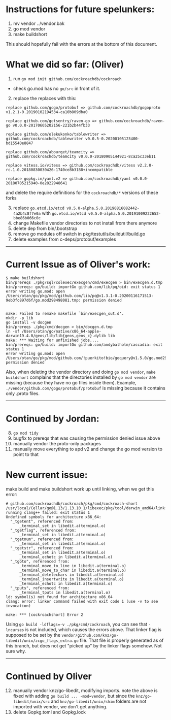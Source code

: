 # Instructions for future spelunkers:

1. mv vendor ../vendor.bak
2. go mod vendor
3. make buildshort

This should hopefully fail with the errors at the bottom of this document.

# What we did so far: (Oliver)

1. run `go mod init github.com/cockroachdb/cockroach`
* check go.mod has no `go/src` in front of it.

2. replace the replaces with this:
```
replace github.com/gogo/protobuf => github.com/cockroachdb/gogoproto v1.2.1-0.20190102194534-ca10b809dba0

replace github.com/getsentry/raven-go => github.com/cockroachdb/raven-go v0.0.0-20170605202156-221b2b44fb33

replace github.com/olekukonko/tablewriter => github.com/cockroachdb/tablewriter v0.0.5-0.20200105123400-bd15540e8847

replace github.com/abourget/teamcity => github.com/cockroachdb/teamcity v0.0.0-20180905144921-8ca25c33eb11

replace vitess.io/vitess => github.com/cockroachdb/vitess v2.2.0-rc.1.0.20180830030426-1740ce8b3188+incompatible

replace gopkg.in/yaml.v2 => github.com/cockroachdb/yaml v0.0.0-20180705215940-0e2822948641
```

and delete the require definitions for the `cockroachdb/*` versions of these forks

3. replace `go.etcd.io/etcd v0.5.0-alpha.5.0.20190816082442-4a2b4c8f7e0a` with `go.etcd.io/etcd v0.5.0-alpha.5.0.20191009222652-bbe86b066c0c`
4. change Makefile vendor directories to not install from there anymore
5. delete dep from bin/.bootstrap
6. remove go modules off switch in pkg/testutils/buildutil/build.go
7. delete examples from c-deps/protobuf/examples

----

# Current Issue as of Oliver's work:

```
$ make buildshort
bin/prereqs ./pkg/sql/colexec/execgen/cmd/execgen > bin/execgen.d.tmp
bin/prereqs: go/build: importGo github.com/lib/pq/oid: exit status 1
error writing go.mod: open /Users/otan/go/pkg/mod/github.com/lib/pq@v1.3.1-0.20200116171513-9eb3fc897d6f/go.mod298498081.tmp: permission denied


make: Failed to remake makefile `bin/execgen_out.d'.
mkdir -p lib
go install -v docgen
bin/prereqs ./pkg/cmd/docgen > bin/docgen.d.tmp
ln -sf /Users/otan/go/native/x86_64-apple-darwin19.4.0/geos/lib/lib{geos,geos_c}.dylib lib
make: *** Waiting for unfinished jobs....
bin/prereqs: go/build: importGo github.com/andybalholm/cascadia: exit status 1
error writing go.mod: open /Users/otan/go/pkg/mod/github.com/!puerkito!bio/goquery@v1.5.0/go.mod298498081.tmp: permission denied
```

Also, when deleting the vendor directory and doing `go mod vendor`, `make buildshort` complains that the directories installed by `go mod vendor` are missing (because they have no go files inside them). Example, `./vendor/github.com/gogo/protobuf/protobuf` is missing because it contains only .proto files. 

----

# Continued by Jordan:

8. `go mod tidy`
9. bugfix to prereqs that was causing the permission denied issue above
10. manually vendor the proto-only packages
11. manually move everything to apd v2 and change the go mod version to point to that

# New current issue:

make build and make buildshort work up until linking, when we get this error:

```
# github.com/cockroachdb/cockroach/pkg/cmd/cockroach-short
/usr/local/Cellar/go@1.13/1.13.10_1/libexec/pkg/tool/darwin_amd64/link: running clang++ failed: exit status 1
Undefined symbols for architecture x86_64:
  "_tgetent", referenced from:
      _terminal_set in libedit.a(terminal.o)
  "_tgetflag", referenced from:
      _terminal_set in libedit.a(terminal.o)
  "_tgetnum", referenced from:
      _terminal_set in libedit.a(terminal.o)
  "_tgetstr", referenced from:
      _terminal_set in libedit.a(terminal.o)
      _terminal_echotc in libedit.a(terminal.o)
  "_tgoto", referenced from:
      _terminal_move_to_line in libedit.a(terminal.o)
      _terminal_move_to_char in libedit.a(terminal.o)
      _terminal_deletechars in libedit.a(terminal.o)
      _terminal_insertwrite in libedit.a(terminal.o)
      _terminal_echotc in libedit.a(terminal.o)
  "_tputs", referenced from:
      _terminal_tputs in libedit.a(terminal.o)
ld: symbol(s) not found for architecture x86_64
clang: error: linker command failed with exit code 1 (use -v to see invocation)

make: *** [cockroachshort] Error 2
```

Using `go build -ldflags=-v ./pkg/cmd/cockroach`, you can see that `-lncurses`
is not included, which causes the errors above. That linker flag is supposed to
be set by the `vendor/github.com/knz/go-libedit/unix/zcgo_flags_extra.go` file.
That file is properly generated as of this branch, but does not get "picked up"
by the linker flags somehow. Not sure why.

----

# Continued by Oliver

12. manually vendor knz/go-libedit, modifying imports. note the above is fixed
with adding `go build ... -mod=vendor`, but since the `knz/go-libedit/unix/src`
and `knz/go-libedit/unix/shim` folders are not imported with vendor, we don't
get anything.
13. delete Gopkg.toml and Gopkg.lock
